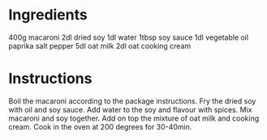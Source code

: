 # Ingredients

400g macaroni
2dl dried soy
1dl water
1tbsp soy sauce
1dl vegetable oil
paprika
salt
pepper
5dl oat milk
2dl oat cooking cream

# Instructions

Boil the macaroni according to the package instructions. Fry the dried soy with oil and soy sauce. 
Add water to the soy and flavour with spices. Mix macaroni and soy together. Add on top the mixture of oat milk and cooking cream.
Cook in the oven at 200 degrees for 30-40min.

